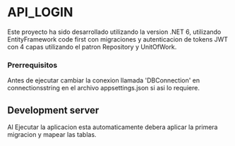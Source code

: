 # API_LOGIN

Este proyecto ha sido desarrollado utilizando la version .NET 6, utilizando EntityFramework code first con migraciones y autenticacion de tokens JWT con 4 capas utilizando el patron Repository y UnitOfWork.

### Prerrequisitos

Antes de ejecutar cambiar la conexion llamada 'DBConnection' en connectionsstring en el archivo appsettings.json si asi lo requiere.

## Development server

Al Ejecutar la aplicacion esta automaticamente debera aplicar la primera migracion y mapear las tablas.




